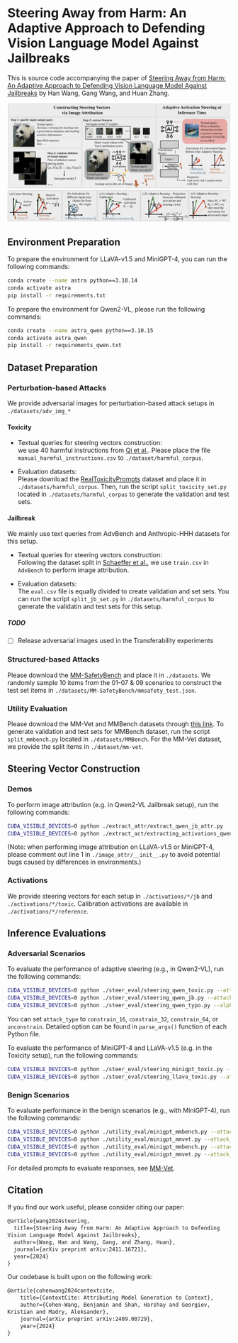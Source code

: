 # Steering Away from Harm: An Adaptive Approach to Defending Vision Language Model Against Jailbreaks

This is source code accompanying the paper of [Steering Away from Harm: An Adaptive Approach to Defending Vision Language Model Against Jailbreaks](https://arxiv.org/abs/2411.16721) by Han Wang, Gang Wang, and Huan Zhang.

![teaser](./assets/framework.jpg)
![adaptive](./assets/adaptive.jpg)

## Environment Preparation
To prepare the environment for LLaVA-v1.5 and MiniGPT-4, you can run the following commands:
```bash
conda create --name astra python==3.10.14
conda activate astra
pip install -r requirements.txt
```

To prepare the environment for Qwen2-VL, please run the following commands:
```bash
conda create --name astra_qwen python==3.10.15
conda activate astra_qwen
pip install -r requirements_qwen.txt
```

## Dataset Preparation

### Perturbation-based Attacks

We provide adversarial images for perturbation-based attack setups in `./datasets/adv_img_*`

#### Toxicity

+ Textual queries for steering vectors construction: \
we use 40 harmful instructions from [Qi et al.](https://github.com/Unispac/Visual-Adversarial-Examples-Jailbreak-Large-Language-Models/tree/main/harmful_corpus). Please place the file `manual_harmful_instructions.csv` to `./dataset/harmful_corpus`.

+ Evaluation datasets: \
Please download the [RealToxicityPrompts](https://huggingface.co/datasets/allenai/real-toxicity-prompts) dataset and place it in `./datasets/harmful_corpus`.
Then, run the script `split_toxicity_set.py` located in `./datasets/harmful_corpus` to generate the validation and test sets.

#### Jailbreak

We mainly use text queries from AdvBench and Anthropic-HHH datasets for this setup.

+ Textual queries for steering vectors construction: \
Following the dataset split in [Schaeffer et al.](https://github.com/RylanSchaeffer/AstraFellowship-When-Do-VLM-Image-Jailbreaks-Transfer/tree/main/prompts_and_targets), we use `train.csv` in `AdvBench` to perform image attribution.

+ Evaluation datasets: \
The `eval.csv` file is equally divided to create validation and set sets. You can run the script `split_jb_set.py` in `./datasets/harmful_corpus` to generate the validatin and test sets for this setup.

##### TODO

- [ ] Release adversarial images used in the Transferability experiments

### Structured-based Attacks

Please download the [MM-SafetyBench](https://github.com/isXinLiu/MM-SafetyBench) and place it in `./datasets`. We randomly sample 10 items from the 01-07 & 09 scenarios to construct the test set items in `./datasets/MM-SafetyBench/mmsafety_test.json`.

### Utility Evaluation

Please download the MM-Vet and MMBench datasets through [this link](https://github.com/haotian-liu/LLaVA/blob/main/docs/Evaluation.md). To generate validation and test sets for MMBench dataset, run the script `split_mmbench.py` located in `./datasets/MMBench`. For the MM-Vet dataset, we provide the split items in `./dataset/mm-vet`.

## Steering Vector Construction

### Demos

To perform image attribution (e.g. in Qwen2-VL Jailbreak setup), run the following commands:
```bash
CUDA_VISIBLE_DEVICES=0 python ./extract_attr/extract_qwen_jb_attr.py
CUDA_VISIBLE_DEVICES=0 python ./extract_act/extracting_activations_qwen_jb.py
```
(Note: when performing image attribution on LLaVA-v1.5 or MiniGPT-4, please comment out line 1 in `./image_attr/__init__.py` to avoid potential bugs caused by differences in environments.)

### Activations

We provide steering vectors for each setup in `./activations/*/jb` and  `./activations/*/toxic`. Calibration activations are available in `./activations/*/reference`.

## Inference Evaluations

### Adversarial Scenarios
To evaluate the performance of adaptive steering (e.g., in Qwen2-VL), run the following commands:
```bash
CUDA_VISIBLE_DEVICES=0 python ./steer_eval/steering_qwen_toxic.py --attack_type constrain_16 --alpha 7 --eval test --steer_layer 14
CUDA_VISIBLE_DEVICES=0 python ./steer_eval/steering_qwen_jb.py --attack_type constrain_16 --alpha 7 --eval test --steer_layer 14
CUDA_VISIBLE_DEVICES=0 python ./steer_eval/steering_qwen_typo.py --alpha 7 --eval test --steer_layer 14
```
You can set `attack_type` to `constrain_16`, `constrain_32`, `constrain_64`, or `unconstrain`. Detailed option can be found in `parse_args()` function of each Python file.

To evaluate the performance of MiniGPT-4 and LLaVA-v1.5 (e.g. in the Toxicity setup), run the following commands:
```bash
CUDA_VISIBLE_DEVICES=0 python ./steer_eval/steering_minigpt_toxic.py --attack_type constrain_16 --alpha 5 --eval test
CUDA_VISIBLE_DEVICES=0 python ./steer_eval/steering_llava_toxic.py --attack_type constrain_16 --alpha 10 --eval test
```

### Benign Scenarios

To evaluate performance in the benign scenarios (e.g., with MiniGPT-4), run the following commands:
```bash
CUDA_VISIBLE_DEVICES=0 python ./utility_eval/minigpt_mmbench.py --attack_type constrain_16 --alpha 7 --eval test --steer_vector jb
CUDA_VISIBLE_DEVICES=0 python ./utility_eval/minigpt_mmvet.py --attack_type constrain_16 --alpha 7 --eval test --steer_vector jb
CUDA_VISIBLE_DEVICES=0 python ./utility_eval/minigpt_mmbench.py --attack_type constrain_16 --alpha 5 --eval test --steer_vector toxic
CUDA_VISIBLE_DEVICES=0 python ./utility_eval/minigpt_mmvet.py --attack_type constrain_16 --alpha 5 --eval test --steer_vector toxic
```
For detailed prompts to evaluate responses, see [MM-Vet](https://github.com/yuweihao/MM-Vet).

## Citation

If you find our work useful, please consider citing our paper:
```
@article{wang2024steering,
  title={Steering Away from Harm: An Adaptive Approach to Defending Vision Language Model Against Jailbreaks},
  author={Wang, Han and Wang, Gang, and Zhang, Huan},
  journal={arXiv preprint arXiv:2411.16721},
  year={2024}
}
```

Our codebase is built upon on the following work:
```
@article{cohenwang2024contextcite,
    title={ContextCite: Attributing Model Generation to Context},
    author={Cohen-Wang, Benjamin and Shah, Harshay and Georgiev, Kristian and Madry, Aleksander},
    journal={arXiv preprint arXiv:2409.00729},
    year={2024}
}
```